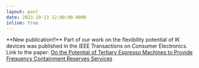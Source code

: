 ```yaml
---
layout: post
date: 2023-10-13 12:00:00-0000
inline: true
---
```

<div class='specialParagraph' markdown='1'>
**New publication!!** Part of our work on the flexibility potential of IK devices was published in the IEEE Transactions on Consumer Electronics. Link to the paper: <a href="https://ieeexplore.ieee.org/document/10278210" target="_blank">On the Potential of Tertiary Espresso Machines to Provide Frequency Containment Reserves Services</a>
</div>